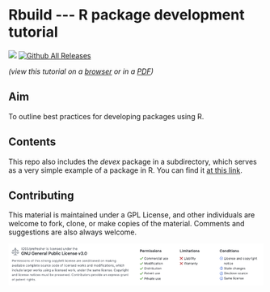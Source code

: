 # Rbuild --- R package development tutorial
![](https://travis-ci.org/IQSS/Rbuild.svg?branch=master) [![Github All Releases](https://img.shields.io/github/downloads/IQSS/Rbuild/total.svg)]()

_(view this tutorial on a [browser](https://iqss.github.io/Rbuild/) or in a [PDF](https://github.com/IQSS/Rbuild/releases))_

## Aim
To outline best practices for developing packages using R.

## Contents
This repo also includes the *devex* package in a subdirectory, which serves as a very simple example of a package in R. You can find it [at this link](https://github.com/IQSS/Rbuild/devex).

## Contributing
This material is maintained under a GPL License, and other individuals are welcome to fork, clone, or make copies of the material. Comments and suggestions are also always welcome.

![](images/readme-license.png)
